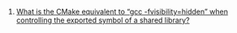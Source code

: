  1. [What is the CMake equivalent to “gcc -fvisibility=hidden” when controlling the exported symbol of a shared library?](https://stackoverflow.com/questions/17080869/what-is-the-cmake-equivalent-to-gcc-fvisibility-hidden-when-controlling-the-e)
